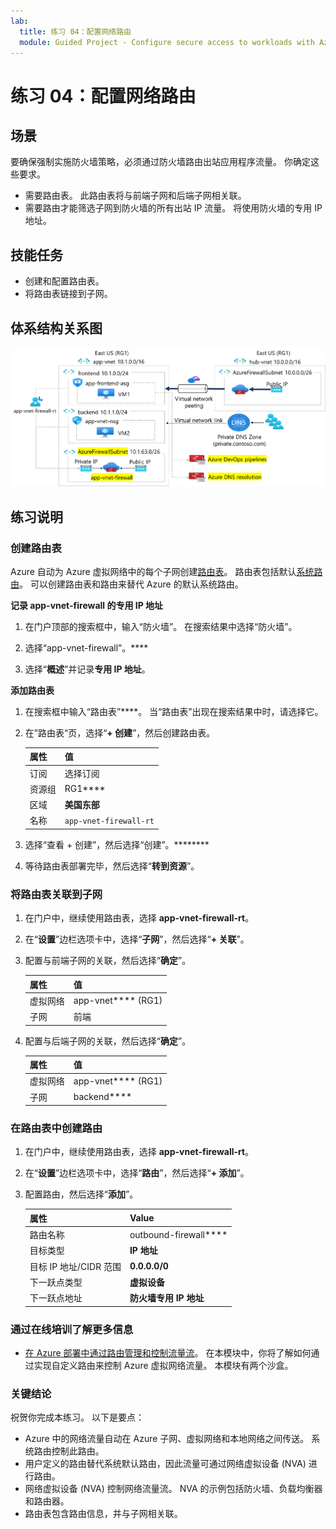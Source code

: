 ```yaml
---
lab:
  title: 练习 04：配置网络路由
  module: Guided Project - Configure secure access to workloads with Azure virtual networking services
---
```


# 练习 04：配置网络路由

## 场景

要确保强制实施防火墙策略，必须通过防火墙路由出站应用程序流量。 你确定这些要求。 
+ 需要路由表。 此路由表将与前端子网和后端子网相关联。  
+ 需要路由才能筛选子网到防火墙的所有出站 IP 流量。 将使用防火墙的专用 IP 地址。 

## 技能任务

+ 创建和配置路由表。
+ 将路由表链接到子网。
  
## 体系结构关系图

![显示包含防火墙和路由表的一个虚拟网络的示意图。](../Media/task-3.png)


## 练习说明

### 创建路由表

Azure 自动为 Azure 虚拟网络中的每个子网创建[路由表](https://learn.microsoft.com/azure/virtual-network/virtual-networks-udr-overview)。 路由表包括默认[系统路由](https://learn.microsoft.com/azure/virtual-network/virtual-networks-udr-overview#system-routes)。 可以创建路由表和路由来替代 Azure 的默认系统路由。

**记录 app-vnet-firewall 的专用 IP 地址**

1. 在门户顶部的搜索框中，输入“防火墙”。 在搜索结果中选择“防火墙”。

1. 选择“app-vnet-firewall”。****

1. 选择“**概述**”并记录**专用 IP 地址**。

**添加路由表**

1. 在搜索框中输入“路由表”****。 当“路由表”出现在搜索结果中时，请选择它。

1. 在”路由表“页，选择“**+ 创建**”，然后创建路由表。 

    | 属性       | 值                        |
    | :------------- | :--------------------------- |
    | 订阅   | 选择订阅 |
    | 资源组 | RG1****                      |
    | 区域         | **美国东部**                  |
    | 名称           | `app-vnet-firewall-rt`     |

1. 选择“查看 + 创建”，然后选择“创建”。********

1. 等待路由表部署完毕，然后选择“**转到资源**”。  

### 将路由表关联到子网

1. 在门户中，继续使用路由表，选择 **app-vnet-firewall-rt**。

1. 在“**设置**”边栏选项卡中，选择“**子网**”，然后选择“**+ 关联**”。

1. 配置与前端子网的关联，然后选择“**确定**”。  

    | 属性        | 值              |
    | :-------------- | :----------------- |
    | 虚拟网络 | app-vnet**** (RG1) |
    | 子网          | 前端       |

1. 配置与后端子网的关联，然后选择“**确定**”。  

    | 属性        | 值              |
    | :-------------- | :----------------- |
    | 虚拟网络 | app-vnet**** (RG1) |
    | 子网          | backend****       |

### 在路由表中创建路由

1. 在门户中，继续使用路由表，选择 **app-vnet-firewall-rt**。

1. 在“**设置**”边栏选项卡中，选择“**路由**”，然后选择“**+ 添加**”。

1. 配置路由，然后选择“**添加**”。 

    | 属性                            | Value                                                   |
    | :---------------------------------- | :------------------------------------------------------ |
    | 路由名称                          | outbound-firewall****                                   |
    | 目标类型                    | **IP 地址**                                        |
    | 目标 IP 地址/CIDR 范围 | **0.0.0.0/0**                                           |
    | 下一跃点类型                       | **虚拟设备**                                   |
    | 下一跃点地址                    | **防火墙专用 IP 地址** |


### 通过在线培训了解更多信息

+ [在 Azure 部署中通过路由管理和控制流量流](https://learn.microsoft.com/training/modules/control-network-traffic-flow-with-routes/)。 在本模块中，你将了解如何通过实现自定义路由来控制 Azure 虚拟网络流量。 本模块有两个沙盒。 

### 关键结论

祝贺你完成本练习。 以下是要点：

+ Azure 中的网络流量自动在 Azure 子网、虚拟网络和本地网络之间传送。 系统路由控制此路由。
+ 用户定义的路由替代系统默认路由，因此流量可通过网络虚拟设备 (NVA) 进行路由。 
+ 网络虚拟设备 (NVA) 控制网络流量流。 NVA 的示例包括防火墙、负载均衡器和路由器。
+ 路由表包含路由信息，并与子网相关联。 
